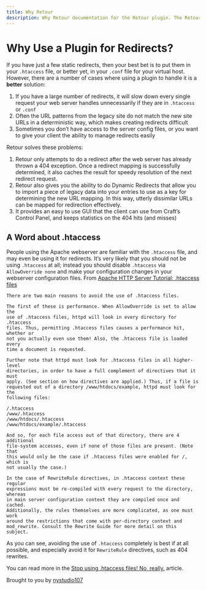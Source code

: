 ```yaml
---
title: Why Retour
description: Why Retour documentation for the Retour plugin. The Retour plugin allows you to intelligently redirect legacy URLs, so that you don’t lose SEO value when rebuilding & restructuring a site
---
```

# Why Use a Plugin for Redirects?

If you have just a few static redirects, then your best bet is to put them in your `.htaccess` file, or better yet, in your `.conf` file for your virtual host.  However, there are a number of cases where using a plugin to handle it is a **better** solution:

1. If you have a large number of redirects, it will slow down every single request your web server handles unnecessarily if they are in `.htaccess` or `.conf`
2. Often the URL patterns from the legacy site do not match the new site URLs in a deterministic way, which makes creating redirects difficult
3. Sometimes you don’t have access to the server config files, or you want to give your client the ability to manage redirects easily

Retour solves these problems:

1. Retour only attempts to do a redirect after the web server has already thrown a 404 exception.  Once a redirect mapping is successfully determined, it also caches the result for speedy resolution of the next redirect request.
2. Retour also gives you the ability to do Dynamic Redirects that allow you to import a piece of legacy data into your entries to use as a key for determining the new URL mapping.  In this way, utterly dissimilar URLs can be mapped for redirection effectively.
3. It provides an easy to use GUI that the client can use from Craft’s Control Panel, and keeps statistics on the 404 hits (and misses)

## A Word about .htaccess

People using the Apache webserver are familiar with the `.htaccess` file, and may even be using it for redirects.  It’s very likely that you should not be using `.htaccess` at all; instead you should disable `.htaccess` via `AllowOverride none` and make your configuration changes in your webserver configuration files.  From [Apache HTTP Server Tutorial: .htaccess files](https://httpd.apache.org/docs/current/howto/htaccess.html)
```
There are two main reasons to avoid the use of .htaccess files.

The first of these is performance. When AllowOverride is set to allow the
use of .htaccess files, httpd will look in every directory for .htaccess
files. Thus, permitting .htaccess files causes a performance hit, whether or
not you actually even use them! Also, the .htaccess file is loaded every
time a document is requested.

Further note that httpd must look for .htaccess files in all higher-level
directories, in order to have a full complement of directives that it must
apply. (See section on how directives are applied.) Thus, if a file is
requested out of a directory /www/htdocs/example, httpd must look for the
following files:

/.htaccess
/www/.htaccess
/www/htdocs/.htaccess
/www/htdocs/example/.htaccess

And so, for each file access out of that directory, there are 4 additional
file-system accesses, even if none of those files are present. (Note that
this would only be the case if .htaccess files were enabled for /, which is
not usually the case.)

In the case of RewriteRule directives, in .htaccess context these regular
expressions must be re-compiled with every request to the directory, whereas
in main server configuration context they are compiled once and cached.
Additionally, the rules themselves are more complicated, as one must work
around the restrictions that come with per-directory context and
mod_rewrite. Consult the Rewrite Guide for more detail on this subject.
```

As you can see, avoiding the use of `.htaccess` completely is best if at all possible, and especially avoid it for `RewriteRule` directives, such as 404 rewrites.

You can read more in the [Stop using .htaccess files! No, really.](https://nystudio107.com/blog/stop-using-htaccess-files-no-really) article.

Brought to you by [nystudio107](https://nystudio107.com/)

